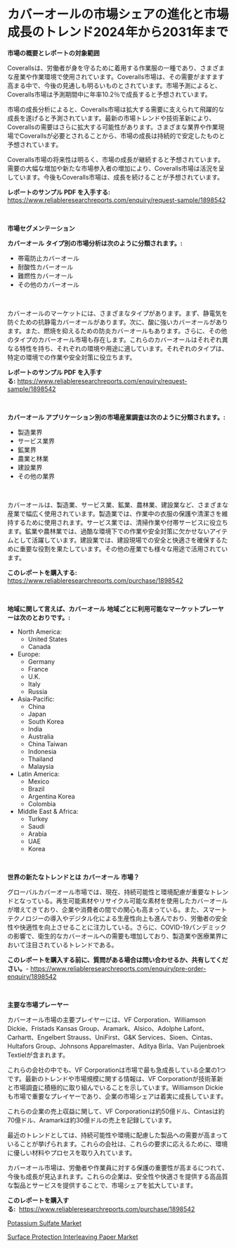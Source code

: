 <p><h1>カバーオールの市場シェアの進化と市場成長のトレンド2024年から2031年まで</h1></p><p><strong>市場の概要とレポートの対象範囲</strong></p>
<p><p>Coverallsは、労働者が身を守るために着用する作業服の一種であり、さまざまな産業や作業環境で使用されています。Coveralls市場は、その需要がますます高まる中で、今後の見通しも明るいものとされています。市場予測によると、Coveralls市場は予測期間中に年率10.2％で成長すると予想されています。</p><p>市場の成長分析によると、Coveralls市場は拡大する需要に支えられて飛躍的な成長を遂げると予測されています。最新の市場トレンドや技術革新により、Coverallsの需要はさらに拡大する可能性があります。さまざまな業界や作業現場でCoverallsが必要とされることから、市場の成長は持続的で安定したものと予想されています。</p><p>Coveralls市場の将来性は明るく、市場の成長が継続すると予想されています。需要の大幅な増加や新たな市場参入者の増加により、Coveralls市場は活況を呈しています。今後もCoveralls市場は、成長を続けることが予想されています。</p></p>
<p><strong>レポートのサンプル PDF を入手する:</strong> <a href="https://www.reliableresearchreports.com/enquiry/request-sample/1898542">https://www.reliableresearchreports.com/enquiry/request-sample/1898542</a></p>
<p>&nbsp;</p>
<p><strong>市場セグメンテーション</strong></p>
<p><strong>カバーオール タイプ別の市場分析は次のように分類されます。:</strong></p>
<p><ul><li>帯電防止カバーオール</li><li>耐酸性カバーオール</li><li>難燃性カバーオール</li><li>その他のカバーオール</li></ul></p>
<p>&nbsp;</p>
<p><p>カバーオールのマーケットには、さまざまなタイプがあります。まず、静電気を防ぐための抗静電カバーオールがあります。次に、酸に強いカバーオールがあります。また、燃焼を抑えるための防炎カバーオールもあります。さらに、その他のタイプのカバーオール市場も存在します。これらのカバーオールはそれぞれ異なる特性を持ち、それぞれの環境や用途に適しています。それぞれのタイプは、特定の環境での作業や安全対策に役立ちます。</p></p>
<p><strong>レポートのサンプル PDF を入手する:</strong>&nbsp;<a href="https://www.reliableresearchreports.com/enquiry/request-sample/1898542">https://www.reliableresearchreports.com/enquiry/request-sample/1898542</a></p>
<p>&nbsp;</p>
<p><strong> カバーオール アプリケーション別の市場産業調査は次のように分類されます。:</strong></p>
<p><ul><li>製造業界</li><li>サービス業界</li><li>鉱業界</li><li>農業と林業</li><li>建設業界</li><li>その他の業界</li></ul></p>
<p>&nbsp;</p>
<p><p>カバーオールは、製造業、サービス業、鉱業、農林業、建設業など、さまざまな産業で幅広く使用されています。製造業では、作業中の衣服の保護や清潔さを維持するために使用されます。サービス業では、清掃作業や付帯サービスに役立ちます。鉱業や農林業では、過酷な環境下での作業や安全対策に欠かせないアイテムとして活躍しています。建設業では、建設現場での安全と快適さを確保するために重要な役割を果たしています。その他の産業でも様々な用途で活用されています。</p></p>
<p><strong>このレポートを購入する:</strong>&nbsp; <a href="https://www.reliableresearchreports.com/purchase/1898542">https://www.reliableresearchreports.com/purchase/1898542</a></p>
<p>&nbsp;</p>
<p><strong>地域に関して言えば、カバーオール 地域ごとに利用可能なマーケットプレーヤーは次のとおりです。:</strong></p>
<p><ul>
    <li>
        North America:
        <ul>
            <li>United States</li>
            <li>Canada</li>
        </ul>
    </li>
    <li>
        Europe:
        <ul>
            <li>Germany</li>
            <li>France</li>
            <li>U.K.</li>
            <li>Italy</li>
            <li>Russia</li>
        </ul>
    </li>
    <li>
        Asia-Pacific:
        <ul>
            <li>China</li>
            <li>Japan</li>
            <li>South Korea</li>
            <li>India</li>
            <li>Australia</li>
            <li>China Taiwan</li>
            <li>Indonesia</li>
            <li>Thailand</li>
            <li>Malaysia</li>
        </ul>
    </li>
    <li>
        Latin America:
        <ul>
            <li>Mexico</li>
            <li>Brazil</li>
            <li>Argentina Korea</li>
            <li>Colombia</li>
        </ul>
    </li>
    <li>
        Middle East & Africa:
        <ul>
            <li>Turkey</li>
            <li>Saudi</li>
            <li>Arabia</li>
            <li>UAE</li>
            <li>Korea</li>
        </ul>
    </li>
    </ul></p>
<p>&nbsp;</p>
<p><strong>世界の新たなトレンドとは カバーオール 市場？</strong></p>
<p><p>グローバルカバーオール市場では、現在、持続可能性と環境配慮が重要なトレンドとなっている。再生可能素材やリサイクル可能な素材を使用したカバーオールが増えてきており、企業や消費者の間での関心も高まっている。また、スマートテクノロジーの導入やデジタル化による生産性向上も進んでおり、労働者の安全性や快適性を向上させることに注力している。さらに、COVID-19パンデミックの影響で、衛生的なカバーオールへの需要も増加しており、製造業や医療業界において注目されているトレンドである。</p></p>
<p><strong>このレポートを購入する前に、質問がある場合は問い合わせるか、共有してください。</strong>- <a href="https://www.reliableresearchreports.com/enquiry/pre-order-enquiry/1898542">https://www.reliableresearchreports.com/enquiry/pre-order-enquiry/1898542</a></p>
<p>&nbsp;</p>
<p><strong>主要な市場プレーヤー</strong></p>
<p><p>カバーオール市場の主要プレイヤーには、VF Corporation、Williamson Dickie、Fristads Kansas Group、Aramark、Alsico、Adolphe Lafont、Carhartt、Engelbert Strauss、UniFirst、G&K Services、Sioen、Cintas、Hultafors Group、Johnsons Apparelmaster、Aditya Birla、Van Puijenbroek Textielが含まれます。</p><p>これらの会社の中でも、VF Corporationは市場で最も急成長している企業の1つです。最新のトレンドや市場規模に関する情報は、VF Corporationが技術革新と市場調査に積極的に取り組んでいることを示しています。Williamson Dickieも市場で重要なプレイヤーであり、企業の市場シェアは着実に成長しています。</p><p>これらの企業の売上収益に関して、VF Corporationは約50億ドル、Cintasは約70億ドル、Aramarkは約30億ドルの売上を記録しています。</p><p>最近のトレンドとしては、持続可能性や環境に配慮した製品への需要が高まっていることが挙げられます。これらの会社は、これらの要求に応えるために、環境に優しい材料やプロセスを取り入れています。</p><p>カバーオール市場は、労働者や作業員に対する保護の重要性が高まるにつれて、今後も成長が見込まれます。これらの企業は、安全性や快適さを提供する高品質な製品とサービスを提供することで、市場シェアを拡大しています。</p></p>
<p><strong>このレポートを購入する:</strong>&nbsp;&nbsp;<a href="https://www.reliableresearchreports.com/purchase/1898542">https://www.reliableresearchreports.com/purchase/1898542</a></p>
<p><p><a href="https://github.com/kathiaseamanalvaradovlprc2h/Market-Research-Report-List-1/blob/main/potassium-sulfate-market.md">Potassium Sulfate Market</a></p><p><a href="https://zircon-bluebell-299.notion.site/Surface-Protection-Interleaving-Paper-Market-Size-Growing-and-Forecasted-for-period-from-2024-2031-ccaca51ca8494736acdf2bd6f352d3bf">Surface Protection Interleaving Paper Market</a></p></p>